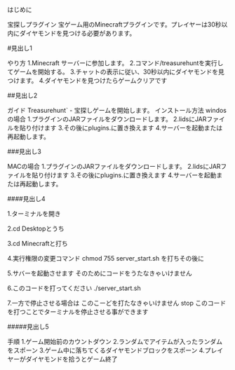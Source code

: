 はじめに

宝探しプラグイン
宝ゲーム用のMinecraftプラグインです。プレイヤーは30秒以内にダイヤモンドを見つける必要があります。

#見出し1

やり方
1.Minecraft サーバーに参加します。
2.コマンド/treasurehuntを実行してゲームを開始する。
3.チャットの表示に従い、30秒以内にダイヤモンドを見つけます。
4.ダイヤモンドを見つけたらゲームクリアです


##見出し2

ガイド
Treasurehunt` - 宝探しゲームを開始します。
インストール方法
windosの場合
1.プラグインのJARファイルをダウンロードします。
2.lidsにJARファイルを貼り付けます
3.その後にplugins.に置き換えます
4.サーバーを起動または再起動します。  


###見出し3

MACの場合
1.プラグインのJARファイルをダウンロードします。
2.lidsにJARファイルを貼り付けます
3.その後にplugins.に置き換えます
4.サーバーを起動または再起動します。

####見出し4

1.ターミナルを開き

2.cd Desktopとうち

3.cd Minecraftと打ち

4.実行権限の変更コマンド
chmod 755 server_start.sh
を打ちその後に

5.サバーを起動させます
そのためにコードをうたなきゃいけません

6.このコードを打ってください
./server_start.sh

7.一方で停止させる場合は
このこーどを打たなきゃいけません
stop
このコードを打つことでターミナルを停止させる事ができます

#####見出し5

手順
1.ゲーム開始前のカウントダウン
2.ランダムでアイテムが入ったランダムをスポーン
3.ゲーム中に落ちてくるダイヤモンドブロックをスポーン
4.プレイヤーがダイヤモンドを拾うとゲーム終了


